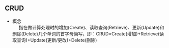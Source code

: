 <!-- toc -->
## CRUD
+ 概念  
<span style="display: inline-block;width:20px;"></span>指在做计算处理时的增加(Create)、读取查询(Retrieve)、更新(Update)和删除(Delete)几个单词的首字母简写，即：CRUD=Create(增加)+Retrieve(读取查询)+Update(更新/更改)+Delete(删除)
<!-- endtoc -->